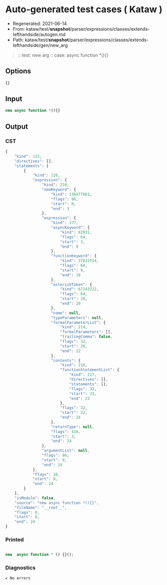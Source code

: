 # Auto-generated test cases ( Kataw )
- Regenerated: 2021-06-14
- From: kataw/test/__snapshot__/parser/expressions/classes/extends-lefthandside/autogen.md
- Path: kataw/test/__snapshot__/parser/expressions/classes/extends-lefthandside/gen/new_arg
> :: test: new arg
> :: case: async function *(){}
## Options

`````js
{}
`````
## Input

`````js
new async function *(){}
`````
## Output

### CST

```javascript
{
    "kind": 122,
    "directives": [],
    "statements": [
        {
            "kind": 120,
            "expression": {
                "kind": 210,
                "newKeyword": {
                    "kind": 138477661,
                    "flags": 96,
                    "start": 0,
                    "end": 3
                },
                "expression": {
                    "kind": 177,
                    "asyncKeyword": {
                        "kind": 82031,
                        "flags": 64,
                        "start": 3,
                        "end": 9
                    },
                    "functionKeyword": {
                        "kind": 37822554,
                        "flags": 64,
                        "start": 9,
                        "end": 18
                    },
                    "asteriskToken": {
                        "kind": 67143222,
                        "flags": 64,
                        "start": 18,
                        "end": 20
                    },
                    "name": null,
                    "typeParameters": null,
                    "formalParameterList": {
                        "kind": 214,
                        "formalParameters": [],
                        "trailingComma": false,
                        "flags": 32,
                        "start": 20,
                        "end": 22
                    },
                    "contents": {
                        "kind": 216,
                        "functionStatementList": {
                            "kind": 217,
                            "directives": [],
                            "statements": [],
                            "flags": 32,
                            "start": 23,
                            "end": 23
                        },
                        "flags": 32,
                        "start": 22,
                        "end": 24
                    },
                    "returnType": null,
                    "flags": 416,
                    "start": 3,
                    "end": 24
                },
                "argumentList": null,
                "flags": 96,
                "start": 0,
                "end": 24
            },
            "flags": 16,
            "start": 0,
            "end": 24
        }
    ],
    "isModule": false,
    "source": "new async function *(){}",
    "fileName": "__root__",
    "flags": 0,
    "start": 0,
    "end": 24
}
```

### Printed

```javascript

new  async function * () {}();
```

### Diagnostics

```javascript
✔ No errors
```

